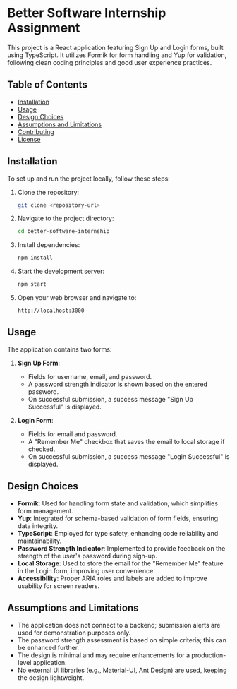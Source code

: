 # Better Software Internship Assignment

This project is a React application featuring Sign Up and Login forms, built using TypeScript. It utilizes Formik for form handling and Yup for validation, following clean coding principles and good user experience practices.

## Table of Contents
- [Installation](#installation)
- [Usage](#usage)
- [Design Choices](#design-choices)
- [Assumptions and Limitations](#assumptions-and-limitations)
- [Contributing](#contributing)
- [License](#license)

## Installation

To set up and run the project locally, follow these steps:

1. Clone the repository:
   ```bash
   git clone <repository-url>
   ```

2. Navigate to the project directory:
   ```bash
   cd better-software-internship
   ```

3. Install dependencies:
   ```bash
   npm install
   ```

4. Start the development server:
   ```bash
   npm start
   ```

5. Open your web browser and navigate to:
   ```
   http://localhost:3000
   ```

## Usage

The application contains two forms: 
1. **Sign Up Form**: 
   - Fields for username, email, and password.
   - A password strength indicator is shown based on the entered password.
   - On successful submission, a success message "Sign Up Successful" is displayed.

2. **Login Form**: 
   - Fields for email and password.
   - A "Remember Me" checkbox that saves the email to local storage if checked.
   - On successful submission, a success message "Login Successful" is displayed.

## Design Choices

- **Formik**: Used for handling form state and validation, which simplifies form management.
- **Yup**: Integrated for schema-based validation of form fields, ensuring data integrity.
- **TypeScript**: Employed for type safety, enhancing code reliability and maintainability.
- **Password Strength Indicator**: Implemented to provide feedback on the strength of the user's password during sign-up.
- **Local Storage**: Used to store the email for the "Remember Me" feature in the Login form, improving user convenience.
- **Accessibility**: Proper ARIA roles and labels are added to improve usability for screen readers.

## Assumptions and Limitations

- The application does not connect to a backend; submission alerts are used for demonstration purposes only.
- The password strength assessment is based on simple criteria; this can be enhanced further.
- The design is minimal and may require enhancements for a production-level application.
- No external UI libraries (e.g., Material-UI, Ant Design) are used, keeping the design lightweight.
